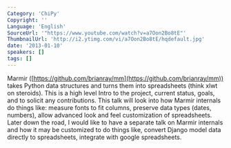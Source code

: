 ```yaml
---
Category: 'ChiPy'
Copyright: ''
Language: 'English'
SourceUrl: '"https://www.youtube.com/watch?v=a7Oon2Bo8tE"'
ThumbnailUrl: 'http://i2.ytimg.com/vi/a7Oon2Bo8tE/hqdefault.jpg'
date: '2013-01-10'
speakers: []
tags: []
---
```

Marmir ([https://github.com/brianray/mm](https://github.com/brianray/mm))
takes Python data structures and turns them into spreadsheets (think xlwt on
steroids). This is a high level Intro to the project, current status, goals,
and to solicit any contributions. This talk will look into how Marmir
internals do things like: measure fonts to fit columns, preserve data types
(dates, numbers), allow advanced look and feel customization of spreadsheets.
Later down the road, I would like to have a separate talk on Marmir internals
and how it may be customized to do things like, convert Django model data
directly to spreadsheets, integrate with google spreadsheets.

